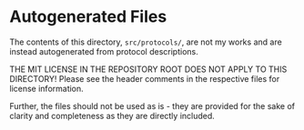 # Autogenerated Files

The contents of this directory, `src/protocols/`, are not my works and are instead autogenerated from protocol descriptions.

THE MIT LICENSE IN THE REPOSITORY ROOT DOES NOT APPLY TO THIS DIRECTORY! Please see the header comments in the respective files for license information.

Further, the files should not be used as is - they are provided for the sake of clarity and completeness as they are directly included.
